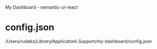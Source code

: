 My Dashboard - semantic-ui-react

# config.json
/Users/rudaks/Library/Application\ Support/my-dashboard/config.json
